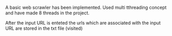 A basic web scrawler has been implemented. Used multi tthreading concept and have made 8 threads in the project.

After the input URL is enteted the urls which are associated with the input URL are stored in the txt file (visited)

